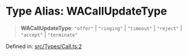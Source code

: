 # Type Alias: WACallUpdateType

> **WACallUpdateType**: `"offer"` \| `"ringing"` \| `"timeout"` \| `"reject"` \| `"accept"` \| `"terminate"`

Defined in: [src/Types/Call.ts:2](https://github.com/Riders004/Tv/blob/3d6aaf6f3efb499dc9d0ca82bb24083bb45a8478/src/Types/Call.ts#L2)
